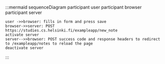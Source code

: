 :::mermaid
sequenceDiagram
participant user
participant browser
participant server

    user ->>browser: fills in form and press save
    browser->>server: POST  https://studies.cs.helsinki.fi/exampleapp/new_note
    activate server
    server-->>browser: POST success code and response headers to redirect to /exampleapp/notes to reload the page
    deactivate server

:::
